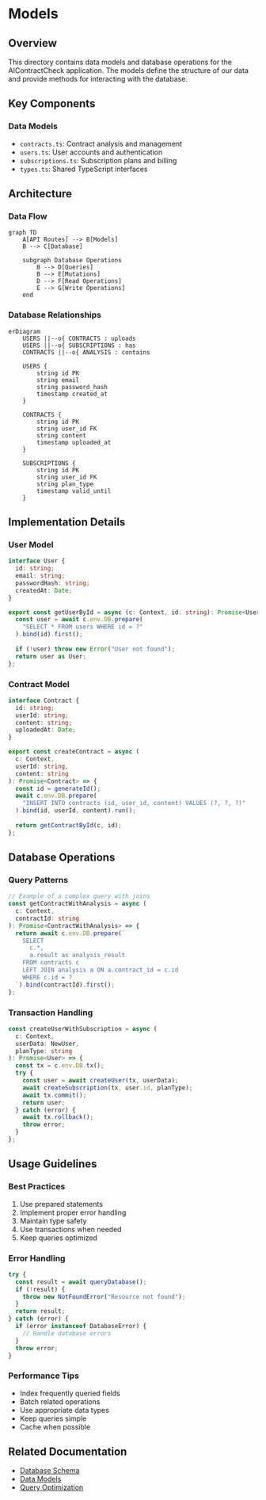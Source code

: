 # Models

## Overview
This directory contains data models and database operations for the AIContractCheck application. The models define the structure of our data and provide methods for interacting with the database.

## Key Components

### Data Models
- `contracts.ts`: Contract analysis and management
- `users.ts`: User accounts and authentication
- `subscriptions.ts`: Subscription plans and billing
- `types.ts`: Shared TypeScript interfaces

## Architecture

### Data Flow
```mermaid
graph TD
    A[API Routes] --> B[Models]
    B --> C[Database]
    
    subgraph Database Operations
        B --> D[Queries]
        B --> E[Mutations]
        D --> F[Read Operations]
        E --> G[Write Operations]
    end
```

### Database Relationships
```mermaid
erDiagram
    USERS ||--o{ CONTRACTS : uploads
    USERS ||--o{ SUBSCRIPTIONS : has
    CONTRACTS ||--o{ ANALYSIS : contains
    
    USERS {
        string id PK
        string email
        string password_hash
        timestamp created_at
    }
    
    CONTRACTS {
        string id PK
        string user_id FK
        string content
        timestamp uploaded_at
    }
    
    SUBSCRIPTIONS {
        string id PK
        string user_id FK
        string plan_type
        timestamp valid_until
    }
```

## Implementation Details

### User Model
```typescript
interface User {
  id: string;
  email: string;
  passwordHash: string;
  createdAt: Date;
}

export const getUserById = async (c: Context, id: string): Promise<User> => {
  const user = await c.env.DB.prepare(
    "SELECT * FROM users WHERE id = ?"
  ).bind(id).first();
  
  if (!user) throw new Error("User not found");
  return user as User;
};
```

### Contract Model
```typescript
interface Contract {
  id: string;
  userId: string;
  content: string;
  uploadedAt: Date;
}

export const createContract = async (
  c: Context,
  userId: string,
  content: string
): Promise<Contract> => {
  const id = generateId();
  await c.env.DB.prepare(
    "INSERT INTO contracts (id, user_id, content) VALUES (?, ?, ?)"
  ).bind(id, userId, content).run();
  
  return getContractById(c, id);
};
```

## Database Operations

### Query Patterns
```typescript
// Example of a complex query with joins
const getContractWithAnalysis = async (
  c: Context,
  contractId: string
): Promise<ContractWithAnalysis> => {
  return await c.env.DB.prepare(`
    SELECT 
      c.*,
      a.result as analysis_result
    FROM contracts c
    LEFT JOIN analysis a ON a.contract_id = c.id
    WHERE c.id = ?
  `).bind(contractId).first();
};
```

### Transaction Handling
```typescript
const createUserWithSubscription = async (
  c: Context,
  userData: NewUser,
  planType: string
): Promise<User> => {
  const tx = c.env.DB.tx();
  try {
    const user = await createUser(tx, userData);
    await createSubscription(tx, user.id, planType);
    await tx.commit();
    return user;
  } catch (error) {
    await tx.rollback();
    throw error;
  }
};
```

## Usage Guidelines

### Best Practices
1. Use prepared statements
2. Implement proper error handling
3. Maintain type safety
4. Use transactions when needed
5. Keep queries optimized

### Error Handling
```typescript
try {
  const result = await queryDatabase();
  if (!result) {
    throw new NotFoundError("Resource not found");
  }
  return result;
} catch (error) {
  if (error instanceof DatabaseError) {
    // Handle database errors
  }
  throw error;
}
```

### Performance Tips
- Index frequently queried fields
- Batch related operations
- Use appropriate data types
- Keep queries simple
- Cache when possible

## Related Documentation
- [Database Schema](/docs/database.md)
- [Data Models](/docs/models.md)
- [Query Optimization](/docs/performance.md)
